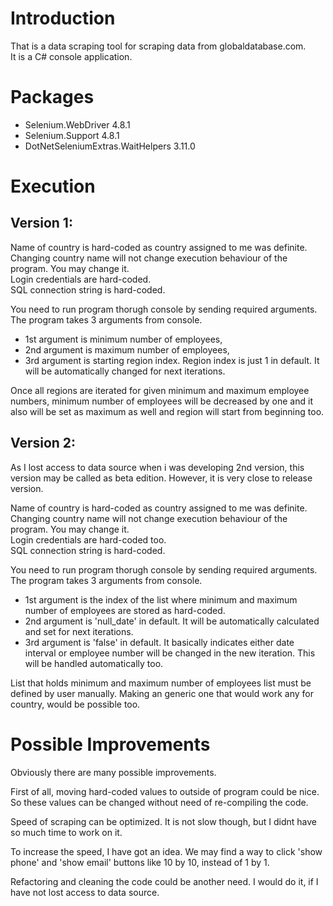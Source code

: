 # Introduction
That is a data scraping tool for scraping data from globaldatabase.com.\
It is a C# console application.

# Packages
* Selenium.WebDriver 4.8.1
* Selenium.Support 4.8.1
* DotNetSeleniumExtras.WaitHelpers 3.11.0

# Execution

## Version 1:
Name of country is hard-coded as country assigned to me was definite. Changing country name will not change execution behaviour of the program. You may change it.\
Login credentials are hard-coded.\
SQL connection string is hard-coded.

You need to run program thorugh console by sending required arguments.\
The program takes 3 arguments from console. 
* 1st argument is minimum number of employees,
* 2nd argument is maximum number of employees,
* 3rd argument is starting region index. Region index is just 1 in default. It will be automatically changed for next iterations.

Once all regions are iterated for given minimum and maximum employee numbers, 
minimum number of employees will be decreased by one and it also will be set as maximum as well and region will start from beginning too.

## Version 2:
As I lost access to data source when i was developing 2nd version, this version may be called as beta edition.
However, it is very close to release version.

Name of country is hard-coded as country assigned to me was definite. Changing country name will not change execution behaviour of the program. You may change it.\
Login credentials are hard-coded too.\
SQL connection string is hard-coded.

You need to run program thorugh console by sending required arguments.\
The program takes 3 arguments from console. 
* 1st argument is the index of the list where minimum and maximum number of employees are stored as hard-coded.
* 2nd argument is 'null_date' in default. It will be automatically calculated and set for next iterations.
* 3rd argument is 'false' in default. It basically indicates either date interval or employee number will be changed in the new iteration. This will be handled automatically too.

List that holds minimum and maximum number of employees list must be defined by user manually. 
Making an generic one that would work any for country, would be possible too.

# Possible Improvements
Obviously there are many possible improvements.

First of all, moving hard-coded values to outside of program could be nice. So these values can be changed without need of re-compiling the code.

Speed of scraping can be optimized. It is not slow though, but I didnt have so much time to work on it.

To increase the speed, I have got an idea. We may find a way to click 'show phone' and 'show email' buttons like 10 by 10, instead of 1 by 1.

Refactoring and cleaning the code could be another need. I would do it, if I have not lost access to data source.
